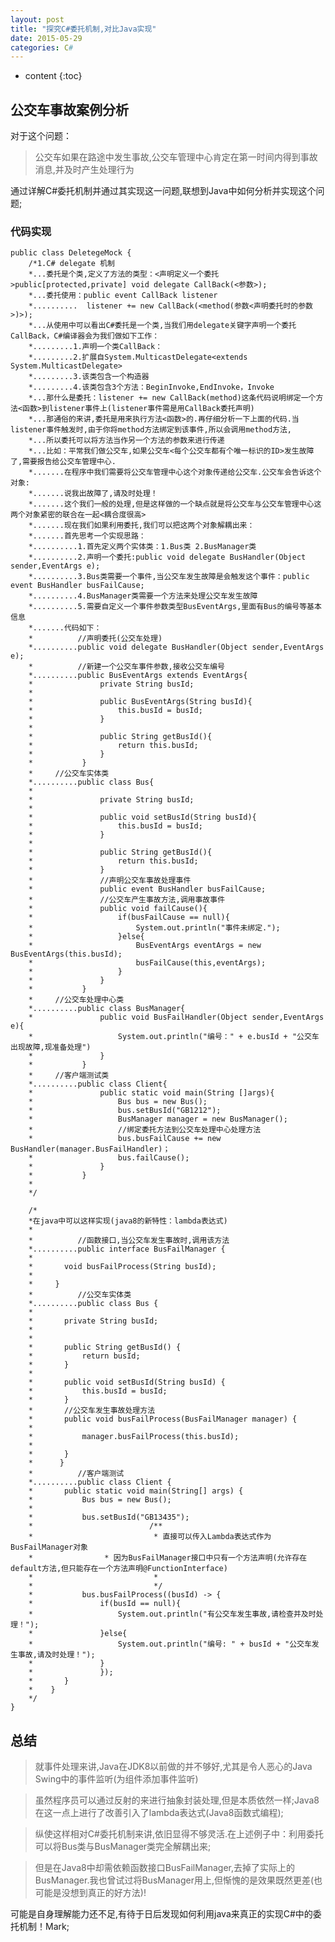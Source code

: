 ```yaml
---
layout: post
title: "探究C#委托机制,对比Java实现"
date: 2015-05-29
categories: C#
---
```


* content
{:toc}

## 公交车事故案例分析

对于这个问题：	
> 公交车如果在路途中发生事故,公交车管理中心肯定在第一时间内得到事故消息,并及时产生处理行为

通过详解C#委托机制并通过其实现这一问题,联想到Java中如何分析并实现这个问题;

### 代码实现

	public class DeletegeMock {		
		/*1.C# delegate 机制
	 	*...委托是个类,定义了方法的类型：<声明定义一个委托>public[protected,private] void delegate CallBack(<参数>);
	 	*...委托使用：public event CallBack listener
	 	*..........	 listener += new CallBack(<method(参数<声明委托时的参数>)>);
	 	*...从使用中可以看出C#委托是一个类,当我们用delegate关键字声明一个委托CallBack，C#编译器会为我们做如下工作：
	 	*.........1.声明一个类CallBack：
	 	*.........2.扩展自System.MulticastDelegate<extends System.MulticastDelegate>
	 	*.........3.该类包含一个构造器
	 	*.........4.该类包含3个方法：BeginInvoke,EndInvoke，Invoke
		*...那什么是委托：listener += new CallBack(method)这条代码说明绑定一个方法<函数>到listener事件上(listener事件需是用CallBack委托声明)
	 	*...那通俗的来讲,委托是用来执行方法<函数>的.再仔细分析一下上面的代码.当listener事件触发时,由于你将method方法绑定到该事件,所以会调用method方法,
	 	*...所以委托可以将方法当作另一个方法的参数来进行传递
	 	*...比如：平常我们做公交车,如果公交车<每个公交车都有个唯一标识的ID>发生故障了,需要报告给公交车管理中心.
	 	*.......在程序中我们需要将公交车管理中心这个对象传递给公交车.公交车会告诉这个对象:
	 	*.......说我出故障了,请及时处理！
	 	*.......这个我们一般的处理,但是这样做的一个缺点就是将公交车与公交车管理中心这两个对象紧密的联合在一起<耦合度很高>
	 	*.......现在我们如果利用委托,我们可以把这两个对象解耦出来：
	 	*.......首先思考一个实现思路：
	 	*..........1.首先定义两个实体类：1.Bus类 2.BusManager类
	 	*..........2.声明一个委托:public void delegate BusHandler(Object sender,EventArgs e);
	 	*..........3.Bus类需要一个事件,当公交车发生故障是会触发这个事件：public event BusHandler busFailCause;
	 	*..........4.BusManager类需要一个方法来处理公交车发生故障
	 	*..........5.需要自定义一个事件参数类型BusEventArgs,里面有Bus的编号等基本信息
	 	*.......代码如下：
		*          //声明委托(公交车处理)
	 	*..........public void delegate BusHandler(Object sender,EventArgs e);
	 	*          //新建一个公交车事件参数,接收公交车编号
		*..........public BusEventArgs extends EventArgs{
	 	*				private String busId;
	 	*				
	 	*				public BusEventArgs(String busId){
	 	*					this.busId = busId;
	 	*				}
	 	*
	 	*				public String getBusId(){
	 	*					return this.busId;
	 	*				}
	 	*			}
	 	*	  //公交车实体类
	 	*..........public class Bus{
	 	*				
	 	*				private String busId;
	 	*				
	 	*				public void setBusId(String busId){
	 	*					this.busId = busId;
	 	*				}	
	 	*				
	 	*				public String getBusId(){
		*					return this.busId;
	 	*				}
	 	*				//声明公交车事故处理事件
	 	*				public event BusHandler busFailCause;
	 	*				//公交车产生事故方法,调用事故事件
	 	*				public void failCause(){
	 	*					if(busFailCause == null){
	 	*						System.out.println("事件未绑定.");
	 	*					}else{
	 	*						BusEventArgs eventArgs = new BusEventArgs(this.busId);
	 	*						busFailCause(this,eventArgs);
	 	*					}
	 	*				}
	 	*			}
	 	* 	  //公交车处理中心类
	 	*..........public class BusManager{
	 	*				public void BusFailHandler(Object sender,EventArgs e){
	 	*					System.out.println("编号：" + e.busId + "公交车出现故障,现准备处理")
	 	*				}
	 	*			}
	 	*	  //客户端测试类
	 	*..........public class Client{
	 	*				public static void main(String []args){
	 	*					Bus bus = new Bus();
	 	*					bus.setBusId("GB1212");
	 	*					BusManager manager = new BusManager();
	 	*					//绑定委托方法到公交车处理中心处理方法
		*					bus.busFailCause += new BusHandler(manager.BusFailHandler)；
	 	*					bus.failCause();
	 	*				}
	 	*			}
	 	* 
		*/
		
		/*
	 	*在java中可以这样实现(java8的新特性：lambda表达式)
		*
		*          //函数接口,当公交车发生事故时,调用该方法
		*..........public interface BusFailManager {
	 	*
		*		void busFailProcess(String busId);
		*
		*	  }
		*          //公交车实体类
		*..........public class Bus {
		*
		*		private String busId;
		*
		*
		*		public String getBusId() {
		*			return busId;
		*		}
		*
		*		public void setBusId(String busId) {
		*			this.busId = busId;
		*		}
		*		//公交车发生事故处理方法
		*		public void busFailProcess(BusFailManager manager) {
		*			
		*			manager.busFailProcess(this.busId);
		*
		*		}
		*	   }
		*          //客户端测试
		*..........public class Client {
		*		public static void main(String[] args) {
		*			Bus bus = new Bus();
		*
		*			bus.setBusId("GB13435");
		*                          /**
		*                           * 直接可以传入Lambda表达式作为BusFailManager对象 
		*   			 * 因为BusFailManager接口中只有一个方法声明(允许存在default方法,但只能存在一个方法声明@FunctionInterface)
		*                           * 
		*                           */
		*			bus.busFailProcess((busId) -> {
		*				if(busId == null){
		*					System.out.println("有公交车发生事故,请检查并及时处理！");
		*				}else{
		*					System.out.println("编号: " + busId + "公交车发生事故,请及时处理！");
		*				}
		*	    		});
		*	   	}
		*	 }		
	 	*/
	}

## 总结

> 就事件处理来讲,Java在JDK8以前做的并不够好,尤其是令人恶心的Java Swing中的事件监听(为组件添加事件监听)
	
> 虽然程序员可以通过反射的来进行抽象封装处理,但是本质依然一样;Java8在这一点上进行了改善引入了lambda表达式(Java8函数式编程);

> 纵使这样相对C#委托机制来讲,依旧显得不够灵活.在上述例子中：利用委托可以将Bus类与BusManager类完全解耦出来;
	
> 但是在Java8中却需依赖函数接口BusFailManager,去掉了实际上的BusManager.我也曾试过将BusManager用上,但惭愧的是效果既然更差(也可能是没想到真正的好方法)!
  
可能是自身理解能力还不足,有待于日后发现如何利用java来真正的实现C#中的委托机制！Mark;
